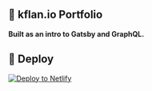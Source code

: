 ## 🚀 kflan.io Portfolio

**Built as an intro to Gatsby and GraphQL.**

## 💫 Deploy

[![Deploy to Netlify](https://www.netlify.com/img/deploy/button.svg)](https://app.netlify.com/start/deploy?repository=https://github.com/kflan-io/gatsby-portfolio)

